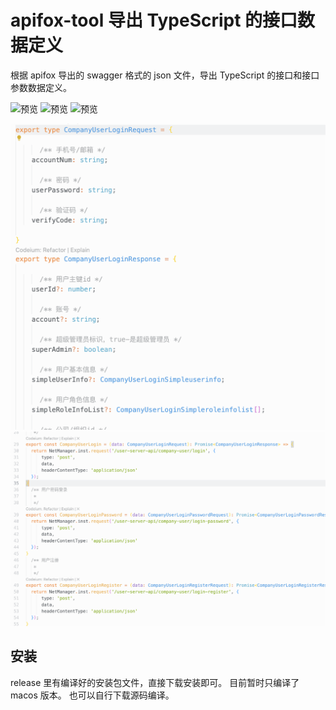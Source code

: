 # apifox-tool 导出 TypeScript 的接口数据定义

根据 apifox 导出的 swagger 格式的 json 文件，导出 TypeScript 的接口和接口参数数据定义。

![预览](/src/assets/images/preview1.jpg)
![预览](/src/assets/images/preview2.jpg)
![预览](/src/assets/images/preview3.jpg)

![生成的代码示例](/src/assets/images/preview4.jpg)
![生成的代码示例](/src/assets/images/preview5.jpg)

## 安装

release 里有编译好的安装包文件，直接下载安装即可。 目前暂时只编译了 macos 版本。
也可以自行下载源码编译。

